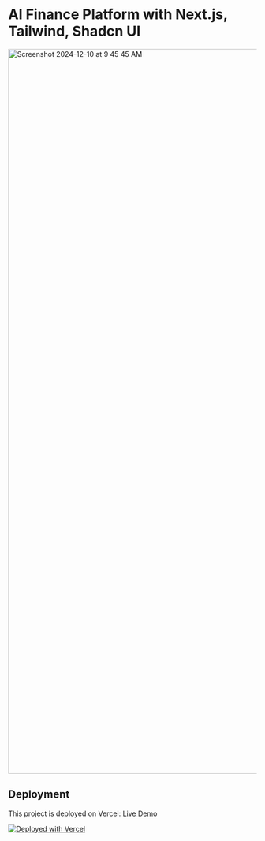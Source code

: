 # AI Finance Platform with Next.js, Tailwind, Shadcn UI

<img width="1470" alt="Screenshot 2024-12-10 at 9 45 45 AM" src="https://github.com/user-attachments/assets/1bc50b85-b421-4122-8ba4-ae68b2b61432">

## Deployment

This project is deployed on Vercel: [Live Demo](your-vercel-url-here)

[![Deployed with Vercel](https://vercel.com/button)](your-vercel-project-url-here)
